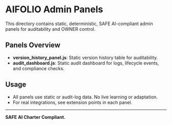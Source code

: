 # AIFOLIO Admin Panels

This directory contains static, deterministic, SAFE AI-compliant admin panels for auditability and OWNER control.

## Panels Overview

- **version_history_panel.js**: Static version history table for auditability.
- **audit_dashboard.js**: Static audit dashboard for logs, lifecycle events, and compliance checks.

## Usage

- All panels use static or audit-log data. No live learning or adaptation.
- For real integrations, see extension points in each panel.

---

**SAFE AI Charter Compliant.**
